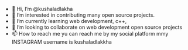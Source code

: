 - 👋 Hi, I’m @kushaladlakha
- 👀 I’m interested in contributing many open source projects.
- 🌱 I’m currently learning web development, c++, 
- 💞️ I’m looking to collaborate on web  development open source projects
- 📫 How to reach me yu can reach me by my social platform 
mmy INSTAGRAM username is  kushaladlakkha

<!---
kushaladlakha/kushaladlakha is a ✨ special ✨ repository because its `README.md` (this file) appears on your GitHub profile.
You can click the Preview link to take a look at your changes.
--->
